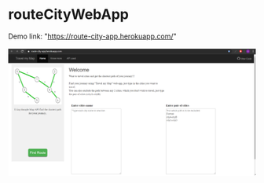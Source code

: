 ﻿# routeCityWebApp
 Demo link: "https://route-city-app.herokuapp.com/"
 <br/>
 <br/>
 <img src="./demoPic.png" />

